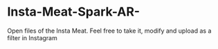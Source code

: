 # Insta-Meat-Spark-AR-
Open files of the Insta Meat. Feel free to take it, modify and upload as a filter in Instagram
